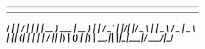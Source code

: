  
------------------------------------------------
 ____      __  __      _     ____        ____  
 / ___|__ _|  \/  | ___| |   | __ )  ___ | __ ) 
| |   / _` | |\/| |/ _ \ |   |  _ \ / _ \|  _ \ 
| |__| (_| | |  | |  __/ |___| |_) | (_) | |_) |
 \____\__,_|_|  |_|\___|_____|____/ \___/|____/ 
------------------------------------------------                                               
